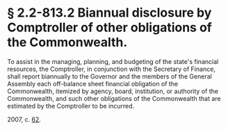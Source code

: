 # § 2.2-813.2 Biannual disclosure by Comptroller of other obligations of the Commonwealth.

<p>To assist in the managing, planning, and budgeting of the state's financial resources, the Comptroller, in conjunction with the Secretary of Finance, shall report biannually to the Governor and the members of the General Assembly each off-balance sheet financial obligation of the Commonwealth, itemized by agency, board, institution, or authority of the Commonwealth, and such other obligations of the Commonwealth that are estimated by the Comptroller to be incurred.</p><p>2007, c. <a href='http://lis.virginia.gov/cgi-bin/legp604.exe?071+ful+CHAP0062'>62</a>.</p>